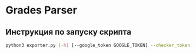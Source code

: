 # Grades Parser

## Инструкция по запуску скрипта

```bash
python3 exporter.py [-h] [--google_token GOOGLE_TOKEN] --checker_token CHECKER_TOKEN [--checker_filter CHECKER_FILTER] --table_id TABLE_ID --sheet_id SHEET_ID [--yandex_token YANDEX_TOKEN --yandex_path YANDEX_PATH]
```
